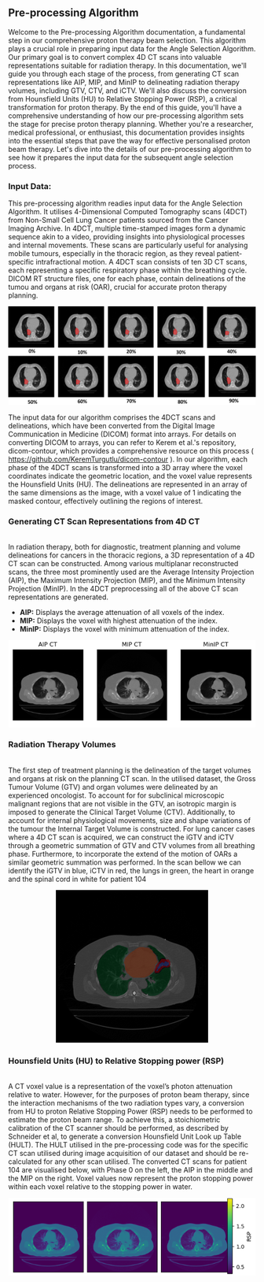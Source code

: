 ## Pre-processing Algorithm

Welcome to the Pre-processing Algorithm documentation, a fundamental step in our comprehensive proton therapy beam selection. This algorithm plays a crucial role in preparing input data for the Angle Selection Algorithm. Our primary goal is to convert complex 4D CT scans into valuable representations suitable for radiation therapy. In this documentation, we'll guide you through each stage of the process, from generating CT scan representations like AIP, MIP, and MinIP to delineating radiation therapy volumes, including GTV, CTV, and iCTV. We'll also discuss the conversion from Hounsfield Units (HU) to Relative Stopping Power (RSP), a critical transformation for proton therapy. By the end of this guide, you'll have a comprehensive understanding of how our pre-processing algorithm sets the stage for precise proton therapy planning. Whether you're a researcher, medical professional, or enthusiast, this documentation provides insights into the essential steps that pave the way for effective personalised proton beam therapy. Let's dive into the details of our pre-processing algorithm to see how it prepares the input data for the subsequent angle selection process.

### Input Data:

This pre-processing algorithm readies input data for the Angle Selection Algorithm. It utilises 4-Dimensional Computed Tomography scans (4DCT) from Non-Small Cell Lung Cancer patients sourced from the Cancer Imaging Archive. In 4DCT, multiple time-stamped images form a dynamic sequence akin to a video, providing insights into physiological processes and internal movements. These scans are particularly useful for analysing mobile tumours, especially in the thoracic region, as they reveal patient-specific intrafractional motion. A 4DCT scan consists of ten 3D CT scans, each representing a specific respiratory phase within the breathing cycle. DICOM RT structure files, one for each phase, contain delineations of the tumou and organs at risk (OAR), crucial for accurate proton therapy planning.
<p align="center">
  <img width = 800 src="../Images/Pre_Processing/4DCT_p101.png">
</p>

The input data for our algorithm comprises the 4DCT scans and delineations, which have been converted from the Digital Image Communication in Medicine (DICOM) format into arrays. For details on converting DICOM to arrays, you can refer to Kerem et al.'s repository, dicom-contour, which provides a comprehensive resource on this process ( https://github.com/KeremTurgutlu/dicom-contour ). In our algorithm, each phase of the 4DCT scans is transformed into a 3D array where the voxel coordinates indicate the geometric location, and the voxel value represents the Hounsfield Units (HU). The delineations are represented in an array of the same dimensions as the image, with a voxel value of 1 indicating the masked contour, effectively outlining the regions of interest.


### Generating CT Scan Representations from 4D CT 
<br /> In radiation therapy, both for diagnostic, treatment planning and volume delineations for cancers in the thoracic regions, a 3D representation of a 4D CT scan can be constructed. Among various multiplanar reconstructed scans, the three most prominently used are the Average Intensity Projection (AIP), the Maximum Intensity Projection (MIP), and the Minimum Intensity Projection (MinIP). In the 4DCT preprocessing all of the above CT scan representations are generated.
<br>
 * **AIP:** Displays the average attenuation of all voxels of the index.
 * **MIP:** Displays the voxel with highest attenuation of the index.
 * **MinIP:** Displays the voxel with minimum attenuation of the index. 
<p align="center">
  <img src="../Images/Pre_Processing/AIP_MIP_MinIP.png">
</p>

### Radiation Therapy Volumes
<br /> The first step of treatment planning is the delineation of the target volumes and organs at risk on the planning CT scan. In the utilised dataset, the Gross Tumour Volume (GTV) and organ volumes were delineated by an experienced oncologist. To account for for subclinical microscopic malignant regions that are not visible in the GTV, an isotropic margin is imposed to generate the Clinical Target Volume (CTV). Additionally, to account for internal physiological movements, size and shape variations of the tumour the Internal Target Volume is constructed. For lung cancer cases where a 4D CT scan is acquired, we can construct the iGTV and iCTV through a geometric summation of GTV and CTV volumes from all breathing phase. Furthermore, to incorporate the extend of the motion of OARs a similar geometric summation was performed. In the scan bellow we can identify the iGTV in blue, iCTV in red, the lungs in green, the heart in orange and the spinal cord in white for patient 104
<p align="center">
  <img src="../Images/Pre_Processing/ICTV_and_ITV.png">
</p>

### Hounsfield Units (HU) to Relative Stopping power (RSP)
<br /> A CT voxel value is a representation of the voxel’s photon attenuation relative to water. However, for the purposes of proton beam therapy, since the interaction mechanisms of the two radiation types vary, a conversion from HU to proton Relative Stopping Power (RSP) needs to be performed to estimate the proton beam range. To achieve this, a stoichiometric calibration of the CT scanner should be performed, as described by Schneider et al, to generate a conversion Hounsfield Unit Look up Table (HULT). The HULT utilised in the pre-processing code was for the specific CT scan utilised during image acquisition of our dataset and should be re-calculated for any other scan utilised. The converted CT scans for patient 104 are visualised below, with Phase 0 on the left, the AIP in the middle and the MIP on the right. Voxel values now represent the proton stopping power within each voxel relative to the stopping power in water. 

<p align="center">
  <img src="../Images/Pre_Processing/RSP_p104.png">
</p>
